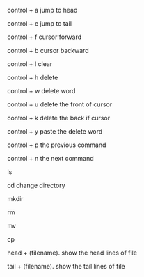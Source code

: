 control + a    jump to head 

control + e    jump to tail 


control + f    cursor forward 

control + b    cursor backward 


control + l    clear 


control + h    delete 

control + w    delete word 

control + u    delete the front of cursor 

control + k    delete the back if cursor 

control + y    paste the delete word 


control + p    the previous command

control + n    the next command 



ls

cd    change directory 

mkdir 

rm

mv 

cp 



head + (filename).    show the head lines of file 

tail + (filename).    show the tail lines of file 


